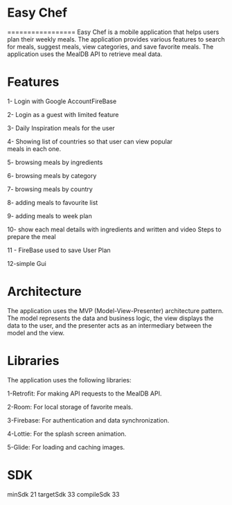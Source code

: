 # Easy Chef
=================
 Easy Chef is a mobile application that helps users plan their weekly meals. The application provides various features to search for meals, suggest meals, view categories, and save favorite meals. The application uses the MealDB API
to retrieve meal data.

Features
=================

1- Login with Google AccountFireBase

2- Login as a guest with limited feature

3- Daily Inspiration meals for the user 

4- Showing list of countries so that user can view popular meals in each one.

5- browsing meals by ingredients

6- browsing meals by category

7- browsing meals by country

8- adding meals to favourite list

9- adding meals to week plan

10- show each meal details with ingredients and written and video Steps to prepare the meal

11 - FireBase used to save User Plan 

12-simple Gui 

Architecture
=====================

The application uses the MVP (Model-View-Presenter) architecture pattern. The model represents the data and business logic, 
the view displays the data to the user, and the presenter acts as an intermediary between the model and the view.


Libraries
====================

The application uses the following libraries:

1-Retrofit: For making API requests to the MealDB API.

2-Room: For local storage of favorite meals.

3-Firebase: For authentication and data synchronization.

4-Lottie: For the splash screen animation.

5-Glide: For loading and caching images.

SDK
===================
minSdk 21
targetSdk 33
compileSdk 33
